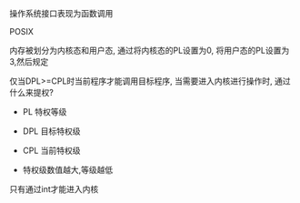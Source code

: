 操作系统接口表现为函数调用

POSIX

内存被划分为内核态和用户态, 通过将内核态的PL设置为0, 将用户态的PL设置为3,然后规定

仅当DPL>=CPL时当前程序才能调用目标程序, 当需要进入内核进行操作时, 通过什么来提权?

* PL 特权等级

* DPL 目标特权级
* CPL 当前特权级
* 特权级数值越大,等级越低

只有通过int才能进入内核